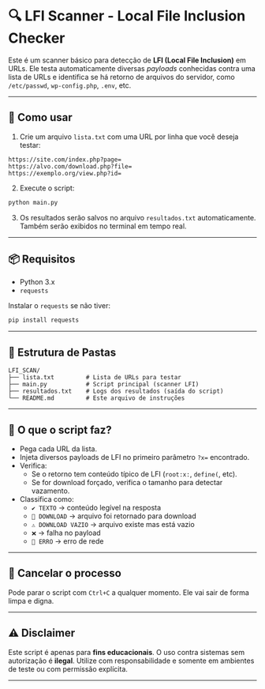# 🔍 LFI Scanner - Local File Inclusion Checker

Este é um scanner básico para detecção de **LFI (Local File Inclusion)** em URLs. Ele testa automaticamente diversas *payloads* conhecidas contra uma lista de URLs e identifica se há retorno de arquivos do servidor, como `/etc/passwd`, `wp-config.php`, `.env`, etc.

---

## 🚀 Como usar

1. Crie um arquivo `lista.txt` com uma URL por linha que você deseja testar:

```
https://site.com/index.php?page=
https://alvo.com/download.php?file=
https://exemplo.org/view.php?id=
```

2. Execute o script:

```bash
python main.py
```

3. Os resultados serão salvos no arquivo `resultados.txt` automaticamente. Também serão exibidos no terminal em tempo real.

---

## 📦 Requisitos

- Python 3.x
- `requests`

Instalar o `requests` se não tiver:

```bash
pip install requests
```

---

## 📁 Estrutura de Pastas

```
LFI_SCAN/
├── lista.txt         # Lista de URLs para testar
├── main.py           # Script principal (scanner LFI)
├── resultados.txt    # Logs dos resultados (saída do script)
└── README.md         # Este arquivo de instruções
```

---

## 🧪 O que o script faz?

- Pega cada URL da lista.
- Injeta diversos payloads de LFI no primeiro parâmetro `?x=` encontrado.
- Verifica:
  - Se o retorno tem conteúdo típico de LFI (`root:x:`, `define(`, etc).
  - Se for download forçado, verifica o tamanho para detectar vazamento.
- Classifica como:
  - `✔️ TEXTO` → conteúdo legível na resposta
  - `💾 DOWNLOAD` → arquivo foi retornado para download
  - `⚠️ DOWNLOAD VAZIO` → arquivo existe mas está vazio
  - `❌` → falha no payload
  - `🧨 ERRO` → erro de rede

---

## 🛑 Cancelar o processo

Pode parar o script com `Ctrl+C` a qualquer momento. Ele vai sair de forma limpa e digna.

---

## ⚠️ Disclaimer

Este script é apenas para **fins educacionais**. O uso contra sistemas sem autorização é **ilegal**. Utilize com responsabilidade e somente em ambientes de teste ou com permissão explícita.

---

